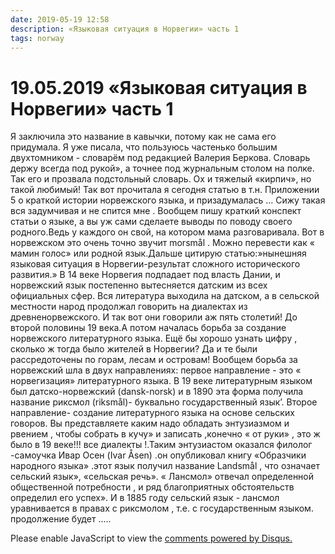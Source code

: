 ```yaml
---
date: 2019-05-19 12:58
description: «Языковая ситуация в Норвегии» часть 1
tags: norway
---
```

# 19.05.2019 «Языковая ситуация в Норвегии» часть 1

Я заключила это название в кавычки, потому как не сама его придумала. Я уже писала, что пользуюсь частенько большим двухтомником - словарём под редакцией Валерия Беркова. Словарь держу всегда под рукой», а точнее под  журнальным столом на полке. Так его и прозвала  подстольный словарь. Ох и тяжелый «кирпич», но такой любимый! Так вот прочитала я сегодня статью  в т.н. Приложении 5 о краткой истории норвежского языка, и призадумалась ... Сижу такая вся задумчивая и не спится мне  . Вообщем пишу краткий конспект статьи о языке, а вы уж сами сделаете выводы по поводу своего родного.Ведь у каждого он свой, на котором мама разговаривала. Вот в норвежском это очень точно звучит morsmål  . Можно перевести как « мамин голос» или родной язык.Дальше цитирую статью:»нынешняя языковая ситуация в Норвегии-результат сложного исторического развития.»  В 14 веке Норвегия подпадает под власть Дании, и норвежский язык постепенно вытесняется датским из всех официальных сфер. Вся литература выходила на датском, а в сельской местности народ продолжал говорить на  диалектах из древненорвежского.  И так вот они говорили аж пять столетий! До второй половины 19 века.А потом началась борьба за создание норвежского литературного языка. Ещё бы хорошо узнать цифру , сколько ж тогда было жителей в Норвегии? Да и те были рассредоточены по горам, лесам и островам!  Вообщем борьба за норвежский шла в двух направлениях: первое направление - это « норвегизация» литературного языка. В 19 веке литературным языком был датско-норвежский (dansk-norsk) и в 1890 эта форма получила название риксмол (riksmål)- буквально государственный язык’. Второе направление- создание литературного языка на основе сельских говоров. Вы представляете каким надо обладать энтузиазмом и рвением , чтобы собрать в кучу» и записать ,конечно « от руки» , это ж было в 19 веке!!! все диалекты !.Таким энтузиастом оказался филолог -самоучка  Ивар Осен (Ivar Åsen) .он опубликовал книгу  «Образчики народного языка» .этот язык получил названиe  Landsmål , что означает сельский язык», «сельская речь». « Лансмол» отвечал определенной общественной потребности , и ряд благоприятных обстоятельств определил его успех». И в 1885 году сельский язык - лансмол уравнивается в правах с риксмолом , т.е. с государственным языком.                       продолжение будет .....   


<div id="disqus_thread"></div>
<script>
    /**
    *  RECOMMENDED CONFIGURATION VARIABLES: EDIT AND UNCOMMENT THE SECTION BELOW TO INSERT DYNAMIC VALUES FROM YOUR PLATFORM OR CMS.
    *  LEARN WHY DEFINING THESE VARIABLES IS IMPORTANT: https://disqus.com/admin/universalcode/#configuration-variables    */
    /*
    var disqus_config = function () {
    this.page.url = PAGE_URL;  // Replace PAGE_URL with your page's canonical URL variable
    this.page.identifier = PAGE_IDENTIFIER; // Replace PAGE_IDENTIFIER with your page's unique identifier variable
    };
    */
    (function() { // DON'T EDIT BELOW THIS LINE
    var d = document, s = d.createElement('script');
    s.src = 'https://irina-blog-1.disqus.com/embed.js';
    s.setAttribute('data-timestamp', +new Date());
    (d.head || d.body).appendChild(s);
    })();
</script>
<noscript>Please enable JavaScript to view the <a href="https://disqus.com/?ref_noscript">comments powered by Disqus.</a></noscript>
